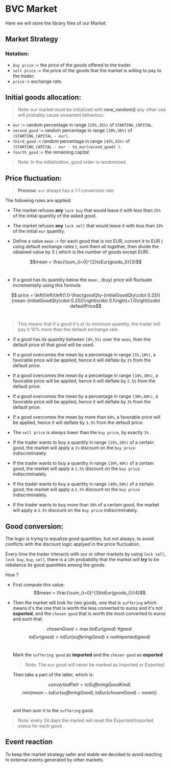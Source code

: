 # BVC Market

Here we will store the library files of our Market.

## Market Strategy

### Notation:

- `buy price` := the price of the goods offered to the trader.
- `sell price` := the price of the goods that the market is willing to pay to the trader.
- `price` := exchange rate.

## Initial goods allocation:

> Note: our market must be initialized with **new_random()** any other use will probably cause unwanted behaviour.

- `eur` := random percentage in range `[25%,35%)` of `STARTING_CAPITAL`.
- `second_good` := random percentage in range `[30%,36%)` of `(STARTING_CAPITAL - eur)`.
- `third_good` := random percentage in range `[45%,55%)` of `(STARTING_CAPITAL - eur - to_eur(second_good) )`.
- `fourth_good` := the remaining capital.

> Note: In the initialization, good order is randomized.

## Price fluctuation:

> **Premise**: `eur` always has a 1:1 conversion rate

The following rules are applied:  

- The market refuses **any** `lock buy` that would leave it with less than `25%` of the initial quantity of the asked good.

- The market refuses **any** `lock sell` that would leave it with less than `20%` of the initial `eur` quantity.

- Define a value `mean` := for each good that is not EUR, convert it to EUR ( using default exchange rates ), sum them all together, then divide the obtained value by 3 ( which is the number of goods except EUR).  

$$mean = \frac{\sum_{i=0}^{2}toEur(goods_i)}{3}$$
<br>

- If a good has its quantity below the `mean` , (buy) price will fluctuate incrementally using this formula:

$$ price = \left(\left(\left(1.0-\frac{goodQty-(initialGoodQty\cdot 0.25)}{mean-(initialGoodQty\cdot 0.25)}\right)\cdot 0.1\right)+1.0\right)\cdot defaultPrice$$
<br>

> This means that if a good it's at its minimum quantity, the trader will pay it 10% more than the default exchange rate.

- If a good has its quantity between `[0%,5%)` over the `mean`, then the default price of that good will be used.

- If a good overcomes the mean by a percentage in range `[5%,10%)`, a favorable price will be applied, hence it will deflate by `2%` from the default price.

- If a good overcomes the mean by a percentage in range `[10%,30%)`, a favorable price will be applied, hence it will deflate by `2.5%` from the default price.

- If a good overcomes the mean by a percentage in range `[30%,60%)`, a favorable price will be applied, hence it will deflate by `3%` from the default price.

- If a good overcomes the mean by more than `60%`, a favorable price will be applied, hence it will deflate by `3.5%` from the default price.

- The `sell price` is always lower than the `buy price`, by exactly `1%`.

- If the trader wants to buy a quantity in range `[25%,30%)` of a certain good, the market will apply a `1%` discount on the `buy price` indiscriminately.

- If the trader wants to buy a quantity in range `[30%,40%)` of a certain good, the market will apply a `1.5%` discount on the `buy price` indiscriminately.

- If the trader wants to buy a quantity in range `[40%,50%)` of a certain good, the market will apply a `2.5%` discount on the `buy price` indiscriminately.
  
- If the trader wants to buy more than `50%` of a certain good, the market will apply a `3.5%` discount on the `buy price` indiscriminately.

## Good conversion:

The logic is trying to equalize good quantities, but not always, to avoid conflicts with the discount logic applyed in the price fluctuation.

Every time the trader interacts with our or other markets by using `lock sell`, `lock buy`, `buy`, `sell`, there is a `10%` probability that the market will **try** to be rebalance its good quantities among the goods.  

How ?

- First compute this value:
  $$mean = \frac{\sum_{i=0}^{3}toEur(goods_i)}{4}$$

- Then the market will look for two goods, one that is `suffering` which means it's the one that is worth the less converted to euros and it's not **exported**, and the `chosen good` that is worth the most converted to euros and such that:  

  $$chosenGood = \max(toEur(good)\ \forall good :$$
  $$toEur(good) > toEur(sufferingGood) \wedge notImported(good)$$
  <br>

  Mark the `suffering good` as **imported** and the `chosen good` as **exported** 
  > Note: The eur good will never be marked as Imported or Exported.

  Then take a part of the latter, which is:

  $$convertedPart = toSufferingGoodKind($$
  $$min(mean-toEur(sufferingGood),toEur(chosenGood)-mean))$$
  <br>

  and then sum it to the `suffering` good.

> Note: every 24 days the market will reset the Exported/Imported status for each good.

## Event reaction

To keep the market strategy safer and stable we decided to avoid reacting to external events generated by other markets.